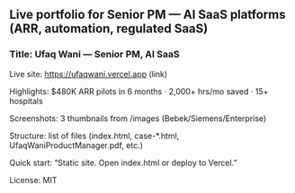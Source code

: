 ## Live portfolio for Senior PM — AI SaaS platforms (ARR, automation, regulated SaaS)

### Title: Ufaq Wani — Senior PM, AI SaaS

Live site: https://ufaqwani.vercel.app (link)

Highlights: $480K ARR pilots in 6 months · 2,000+ hrs/mo saved · 15+ hospitals

Screenshots: 3 thumbnails from /images (Bebek/Siemens/Enterprise)

Structure: list of files (index.html, case-*.html, UfaqWaniProductManager.pdf, etc.)

Quick start: “Static site. Open index.html or deploy to Vercel.”

License: MIT

